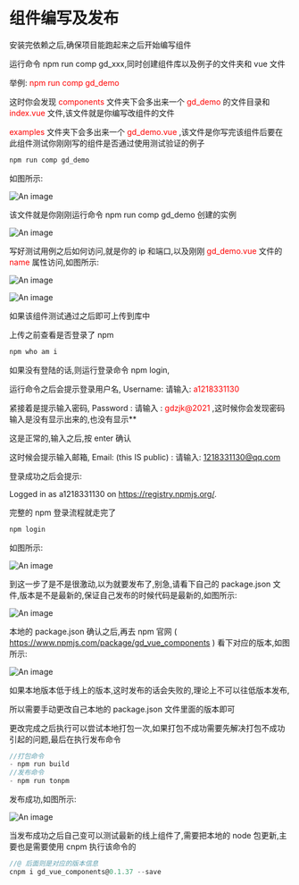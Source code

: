# 组件编写及发布

安装完依赖之后,确保项目能跑起来之后开始编写组件

运行命令 npm run comp gd_xxx,同时创建组件库以及例子的文件夹和 vue 文件

举例:<font color='red'> npm run comp gd_demo</font>

这时你会发现 <font color='red'> components </font> 文件夹下会多出来一个 <font color='red'>gd_demo </font> 的文件目录和 <font color='red'>index.vue </font>文件,该文件就是你编写改组件的文件

<font color='red'>examples </font> 文件夹下会多出来一个 <font color='red'> gd_demo.vue </font> ,该文件是你写完该组件后要在此组件测试你刚刚写的组件是否通过使用测试验证的例子

```js
npm run comp gd_demo
```

如图所示:

![An image](/vuecomp/guideImg/docs-demo1.png)

该文件就是你刚刚运行命令 npm run comp gd_demo 创建的实例

![An image](/vuecomp/guideImg/docs-demo2.png)

写好测试用例之后如何访问,就是你的 ip 和端口,以及刚刚<font color='red'> gd_demo.vue </font>文件的 <font color='red'> name</font> 属性访问,如图所示:

![An image](/vuecomp/guideImg/docs-demo3.png)

![An image](/vuecomp/guideImg/docs-demo4.png)

如果该组件测试通过之后即可上传到库中

上传之前查看是否登录了 npm

```js
npm who am i
```

如果没有登陆的话,则运行登录命令 npm login,

运行命令之后会提示登录用户名, Username: 请输入: <font color='red'> a1218331130 </font>

紧接着是提示输入密码, Password : 请输入 : <font color='red'> gdzjk@2021 </font> ,这时候你会发现密码输入是没有显示出来的,也没有显示\*\*

这是正常的,输入之后,按 enter 确认

这时候会提示输入邮箱, Email: (this IS public) : 请输入: <font color='red'> 1218331130@qq.com </font>

登录成功之后会提示:

Logged in as a1218331130 on https://registry.npmjs.org/.

完整的 npm 登录流程就走完了

```js
npm login
```

如图所示:

![An image](/vuecomp/guideImg/docs-npmLogin.png)

到这一步了是不是很激动,以为就要发布了,别急,请看下自己的 package.json 文件,版本是不是最新的,保证自己发布的时候代码是最新的,如图所示:

![An image](/vuecomp/guideImg/docs-package.png)

本地的 package.json 确认之后,再去 npm 官网 ( https://www.npmjs.com/package/gd_vue_components ) 看下对应的版本,如图所示:

![An image](/vuecomp/guideImg/docs-npm.png)

如果本地版本低于线上的版本,这时发布的话会失败的,理论上不可以往低版本发布,

所以需要手动更改自己本地的 package.json 文件里面的版本即可

更改完成之后执行可以尝试本地打包一次,如果打包不成功需要先解决打包不成功引起的问题,最后在执行发布命令

```js
//打包命令
- npm run build
//发布命令
- npm run tonpm
```

发布成功,如图所示:

![An image](/vuecomp/guideImg/docs-npmSuccess.png)

当发布成功之后自己变可以测试最新的线上组件了,需要把本地的 node 包更新,主要也是需要使用 cnpm 执行该命令的

```js
//@ 后面则是对应的版本信息
cnpm i gd_vue_components@0.1.37 --save
```
